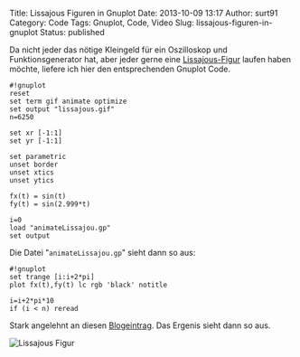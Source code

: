 Title: Lissajous Figuren in Gnuplot
Date: 2013-10-09 13:17
Author: surt91
Category: Code
Tags: Gnuplot, Code, Video
Slug: lissajous-figuren-in-gnuplot
Status: published

Da nicht jeder das nötige Kleingeld für ein Oszilloskop und
Funktionsgenerator hat, aber jeder gerne eine
[Lissajous-Figur](http://de.wikipedia.org/wiki/Lissajous-Figur) laufen
haben möchte, liefere ich hier den entsprechenden Gnuplot Code.

    #!gnuplot
    reset
    set term gif animate optimize
    set output "lissajous.gif"
    n=6250

    set xr [-1:1]
    set yr [-1:1]

    set parametric
    unset border
    unset xtics
    unset ytics

    fx(t) = sin(t)
    fy(t) = sin(2.999*t)

    i=0
    load "animateLissajou.gp"
    set output

Die Datei "`animateLissajou.gp`" sieht dann so aus:

    #!gnuplot
    set trange [i:i+2*pi]
    plot fx(t),fy(t) lc rgb 'black' notitle

    i=i+2*pi*10
    if (i < n) reread

Stark angelehnt an diesen
[Blogeintrag](http://gnuplot-surprising.blogspot.de/2011/09/creating-gif-animation-using-gnuplot.html).
Das Ergenis sieht dann so aus.

![Lissajous Figur]({filename}/img/lissajous.gif)


